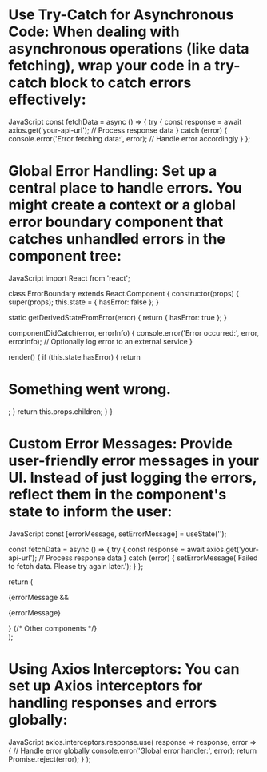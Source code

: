 # Use Try-Catch for Asynchronous Code: When dealing with asynchronous operations (like data fetching), wrap your code in a try-catch block to catch errors effectively:
JavaScript
const fetchData = async () => {
  try {
    const response = await axios.get('your-api-url');
    // Process response data
  } catch (error) {
    console.error('Error fetching data:', error);
    // Handle error accordingly
  }
};

# Global Error Handling: Set up a central place to handle errors. You might create a context or a global error boundary component that catches unhandled errors in the component tree:
JavaScript
import React from 'react';

class ErrorBoundary extends React.Component {
  constructor(props) {
    super(props);
    this.state = { hasError: false };
  }

  static getDerivedStateFromError(error) {
    return { hasError: true };
  }

  componentDidCatch(error, errorInfo) {
    console.error('Error occurred:', error, errorInfo);
    // Optionally log error to an external service
  }

  render() {
    if (this.state.hasError) {
      return <h1>Something went wrong.</h1>;
    }
    return this.props.children;
  }
}

# Custom Error Messages: Provide user-friendly error messages in your UI. Instead of just logging the errors, reflect them in the component's state to inform the user:
JavaScript
const [errorMessage, setErrorMessage] = useState('');

const fetchData = async () => {
  try {
    const response = await axios.get('your-api-url');
    // Process response data
  } catch (error) {
    setErrorMessage('Failed to fetch data. Please try again later.');
  }
};

return (
  <div>
    {errorMessage && <p>{errorMessage}</p>}
    {/* Other components */}
  </div>
);

# Using Axios Interceptors: You can set up Axios interceptors for handling responses and errors globally:
JavaScript
axios.interceptors.response.use(
  response => response,
  error => {
    // Handle error globally
    console.error('Global error handler:', error);
    return Promise.reject(error);
  }
);